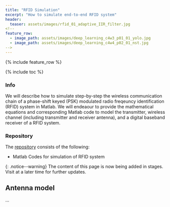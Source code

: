 ```yaml
---
title: "RFID Simulation"
excerpt: "How to simulate end-to-end RFID system"
header:
  teaser: assets/images/rfid_01_adaptive_IIR_filter.jpg
<!-- 
feature_row:
  - image_path: assets/images/deep_learning_c4w3_p01_01_yolo.jpg 
  - image_path: assets/images/deep_learning_c4w4_p02_01_nst.jpg
-->
---
```


{% include feature_row %}

{% include toc %}


### Info
We will describe how to simulate step-by-step the wireless communication chain of a phase-shift keyed (PSK) modulated radio freqeuncy identification (RFID) system in Matlab. We will endeaour to provide the mathematical equations and corresponding Matlab code to model the transmitter, wireless channel (including transmitter and receiver antenna), and a digital baseband receiver of a RFID system. 

### Repository

The [repository](https://github.com/Adaickalavan/RFID) consists of the following:  
* Matlab Codes for simulation of RFID system

{: .notice--warning}
The content of this page is now being added in stages. Visit at a later time for further updates.

## Antenna model

...
